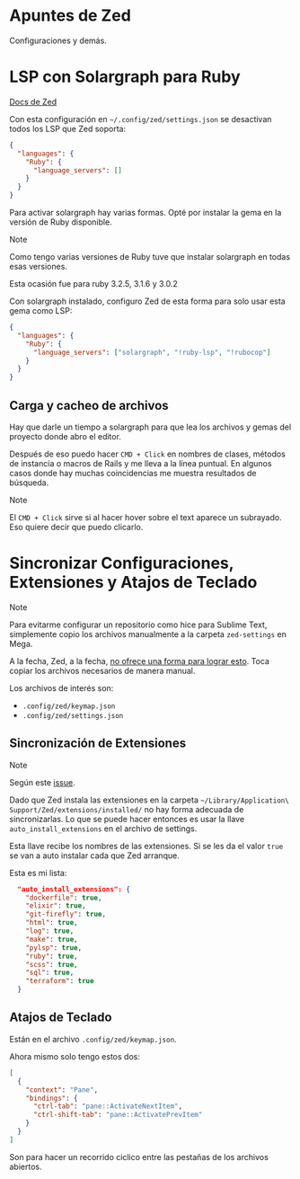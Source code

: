 # Apuntes de Zed

Configuraciones y demás.

# LSP con Solargraph para Ruby

[Docs de Zed](https://zed.dev/docs/languages/ruby#language-servers)

Con esta configuración en `~/.config/zed/settings.json` se desactivan todos los LSP que Zed soporta:
```json
{
  "languages": {
    "Ruby": {
      "language_servers": []
    }
  }
}
```

Para activar solargraph hay varias formas. Opté por instalar la gema en la versión de Ruby disponible.

> [!Note]
> Como tengo varias versiones de Ruby tuve que instalar solargraph en todas esas versiones.
>
> Esta ocasión fue para ruby 3.2.5, 3.1.6 y 3.0.2

Con solargraph instalado, configuro Zed de esta forma para solo usar esta gema como LSP:
```json
{
  "languages": {
    "Ruby": {
      "language_servers": ["solargraph", "!ruby-lsp", "!rubocop"]
    }
  }
}
```

## Carga y cacheo de archivos

Hay que darle un tiempo a solargraph para que lea los archivos y gemas del proyecto donde abro el editor.

Después de eso puedo hacer `CMD + Click` en nombres de clases, métodos de instancia o macros de Rails y me lleva a la línea puntual. En algunos casos donde hay muchas coincidencias me muestra resultados de búsqueda.

> [!Note]
> El `CMD + Click` sirve si al hacer hover sobre el text aparece un  subrayado. Eso quiere decir que puedo clicarlo.


# Sincronizar Configuraciones, Extensiones y Atajos de Teclado

> [!Note]
> Para evitarme configurar un repositorio como hice para Sublime Text, simplemente copio los archivos manualmente a la carpeta `zed-settings` en Mega.

A la fecha, Zed, a la fecha, [no ofrece una forma para lograr esto](https://github.com/zed-industries/zed/discussions/6569). Toca copiar los archivos necesarios de manera manual.

Los archivos de interés son:

- `.config/zed/keymap.json`
- `.config/zed/settings.json`

## Sincronización de Extensiones

> [!Note]
> Según este [issue](https://github.com/zed-industries/zed/issues/19512).

Dado que Zed instala las extensiones en la carpeta `~/Library/Application\ Support/Zed/extensions/installed/` no hay forma adecuada de sincronizarlas. Lo que se puede hacer entonces es usar la llave `auto_install_extensions` en el archivo de settings.

Esta llave recibe los nombres de las extensiones. Si se les da el valor `true` se van a auto instalar cada que Zed arranque.

Esta es mi lista:
```json
  "auto_install_extensions": {
    "dockerfile": true,
    "elixir": true,
    "git-firefly": true,
    "html": true,
    "log": true,
    "make": true,
    "pylsp": true,
    "ruby": true,
    "scss": true,
    "sql": true,
    "terraform": true
  }
```

## Atajos de Teclado

Están en el archivo `.config/zed/keymap.json`.

Ahora mismo solo tengo estos dos:
```json
[
  {
    "context": "Pane",
    "bindings": {
      "ctrl-tab": "pane::ActivateNextItem",
      "ctrl-shift-tab": "pane::ActivatePrevItem"
    }
  }
]
```

Son para hacer un recorrido ciclico entre las pestañas de los archivos abiertos.